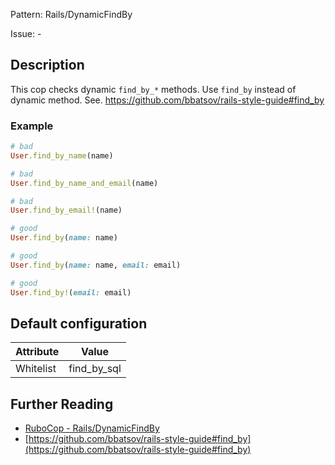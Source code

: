 Pattern: Rails/DynamicFindBy

Issue: -

## Description

This cop checks dynamic `find_by_*` methods.
Use `find_by` instead of dynamic method.
See. https://github.com/bbatsov/rails-style-guide#find_by

### Example

```ruby
# bad
User.find_by_name(name)

# bad
User.find_by_name_and_email(name)

# bad
User.find_by_email!(name)

# good
User.find_by(name: name)

# good
User.find_by(name: name, email: email)

# good
User.find_by!(email: email)
```

## Default configuration

Attribute | Value
--- | ---
Whitelist | find_by_sql

## Further Reading

* [RuboCop - Rails/DynamicFindBy](https://rubocop.readthedocs.io/en/latest/cops_rails/#railsdynamicfindby)
* [https://github.com/bbatsov/rails-style-guide#find_by](https://github.com/bbatsov/rails-style-guide#find_by)
